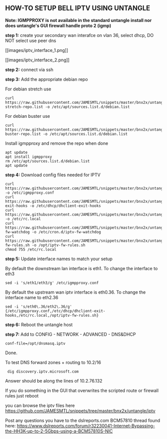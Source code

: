 ## HOW-TO SETUP BELL IPTV USING UNTANGLE

<b>Note: IGMPPROXY is not available in the standard untangle install nor does untangle's GUI firewall handle proto 2 (igmp)</b>

<b>step 1:</b> create your secondary wan interafce on vlan 36, select dhcp, DO NOT select use peer dns

[[images/iptv_interface_1.png]]

[[images/iptv_interface_2.png]]

<b>step 2:</b> connect via ssh

<b>step 3:</b> Add the appropriate debian repo

For debian stretch use

    curl https://raw.githubusercontent.com/JAMESMTL/snippets/master/bnx2x/untangle/debian-stretch-repo.list -o /etc/apt/sources.list.d/debian.list
	
For debian buster use

    curl https://raw.githubusercontent.com/JAMESMTL/snippets/master/bnx2x/untangle/debian-buster-repo.list -o /etc/apt/sources.list.d/debian.list

Install igmpproxy and remove the repo when done

    apt update
    apt install igmpproxy
    rm /etc/apt/sources.list.d/debian.list
    apt update

<b>step 4:</b> Download config files needed for IPTV

    curl https://raw.githubusercontent.com/JAMESMTL/snippets/master/bnx2x/untangle/iptv/igmpproxy.conf -o /etc/igmpproxy.conf
    curl https://raw.githubusercontent.com/JAMESMTL/snippets/master/bnx2x/untangle/iptv/dhclient-exit-hooks -o /etc/dhcp/dhclient-exit-hooks
    curl https://raw.githubusercontent.com/JAMESMTL/snippets/master/bnx2x/untangle/iptv/rc.local -o /etc/rc.local
    curl https://raw.githubusercontent.com/JAMESMTL/snippets/master/bnx2x/untangle/iptv/iptv-fw-watchdog -o /etc/cron.d/iptv-fw-watchdog
    curl https://raw.githubusercontent.com/JAMESMTL/snippets/master/bnx2x/untangle/iptv/iptv-fw-rules.sh -o /opt/iptv-fw-rules.sh
    chmod 755 /etc/rc.local

<b>step 5:</b> Update interface names to match your setup

By default the downstream lan interface is eth1. To change the interface to eth3

    sed -i 's/eth1/eth3/g' /etc/igmpproxy.conf

By default the upstream wan iptv interface is eth0.36. To change the interface name to eth2.36

    sed -i 's/eth0\.36/eth2\.36/g' {/etc/igmpproxy.conf,/etc/dhcp/dhclient-exit-hooks,/etc/rc.local,/opt/iptv-fw-rules.sh}

<b>step 6:</b> Reboot the untangle host

<b>step 7:</b> Add to CONFIG - NETWORK - ADVANCED - DNS&DHCP

    conf-file=/opt/dnsmasq.iptv

Done.

To test DNS forward zones + routing to 10.2/16

     dig discovery.iptv.microsoft.com

Answer should be along the lines of 10.2.76.132

If you do something in the GUI that overwrites the scripted route or firewall rules just reboot

you can browse the iptv files here https://github.com/JAMESMTL/snippets/tree/master/bnx2x/untangle/iptv

Post any questions you have to the dslreports.com BCM57810 thread found here:
https://www.dslreports.com/forum/r32230041-Internet-Bypassing-the-HH3K-up-to-2-5Gbps-using-a-BCM57810S-NIC
